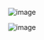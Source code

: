  ![image](https://github.com/Mariah-Gomes/Mariah-Gomes/assets/141663285/db0b867d-39f6-4d2a-8337-92a75ec4816e)



![image](https://github.com/Mariah-Gomes/Mariah-Gomes/assets/141663285/384a079b-7dcc-461b-9e71-6f95c2e74216)


<!--
**Mariah-Gomes/Mariah-Gomes** is a ✨ _special_ ✨ repository because its `README.md` (this file) appears on your GitHub profile.

Here are some ideas to get you started:

- 🔭 I’m currently working on ...
- 🌱 I’m currently learning ...
- 👯 I’m looking to collaborate on ...
- 🤔 I’m looking for help with ...
- 💬 Ask me about ...
- 📫 How to reach me: ...
- 😄 Pronouns: ...
- ⚡ Fun fact: ...
-->
